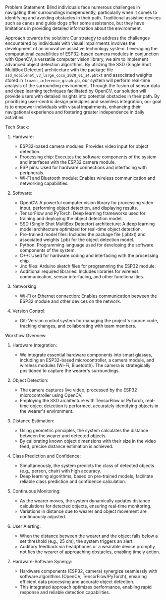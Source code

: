 Problem Statement:      Blind individuals face numerous challenges in navigating their surroundings independently, particularly when it comes to identifying and avoiding obstacles in their path. Traditional assistive devices such as canes and guide dogs offer some assistance, but they have limitations in providing detailed information about the environment.

Approach towards the solution:      Our strategy to address the challenges encountered by individuals with visual impairments involves the development of an innovative assistive technology system. Leveraging the computational capabilities of ESP32-based camera modules in conjunction with OpenCV, a versatile computer vision library, we aim to implement advanced object detection algorithms. By utilizing the SSD (Single Shot MultiBox Detector) architecture with the package file `ssd_mobilenet_v3_large_coco_2020_01_14.pbtxt` and associated weights stored in `frozen_inference_graph.pb`, our system will perform real-time analysis of the surrounding environment. Through the fusion of sensor data and deep learning techniques facilitated by OpenCV, our solution will provide users with detailed insights into potential obstacles in their path. By prioritizing user-centric design principles and seamless integration, our goal is to empower individuals with visual impairments, enhancing their navigational experience and fostering greater independence in daily activities.

Tech Stack:
1. Hardware:
   - ESP32-based camera modules: Provides video input for object detection.
   - Processing chip: Executes the software components of the system and interfaces with the ESP32 camera module.
   - ESP pins: Used for hardware connections and interfacing with peripherals.
   - Wi-Fi and Bluetooth module: Enables wireless communication and networking capabilities.
 
2. Software:
   - OpenCV: A powerful computer vision library for processing video input, performing object detection, and displaying results.
   - TensorFlow and PyTorch: Deep learning frameworks used for training and deploying the object detection model.
   - SSD (Single Shot MultiBox Detector) architecture: A deep learning model architecture optimized for real-time object detection.
   - Pre-trained model files: Includes the package file (.pbtxt) and associated weights (.pb) for the object detection model.
   - Python: Programming language used for developing the software components of the system.
   - C++: Used for hardware coding and interfacing with the processing chip.
   - .ino files: Arduino sketch files for programming the ESP32 module.
   - Additional required libraries: Includes libraries for wireless communication, sensor interfacing, and other functionalities.

3. Networking:
   - Wi-Fi or Ethernet connection: Enables communication between the ESP32 module and other devices on the network.

4. Version Control:
   - Git: Version control system for managing the project's source code, tracking changes, and collaborating with team members.

Workflow Overview:

1. Hardware Integration:
   - We integrate essential hardware components into smart glasses, including an ESP32-based microcontroller, a camera module, and wireless modules (Wi-Fi, Bluetooth). The camera is strategically positioned to capture the wearer's surroundings.

2. Object Detection:
   - The camera captures live video, processed by the ESP32 microcontroller using OpenCV.
   - Employing the SSD architecture with TensorFlow or PyTorch, real-time object detection is performed, accurately identifying objects in the wearer's environment.

3. Distance Estimation:
   - Using geometric principles, the system calculates the distance between the wearer and detected objects.
   - By calibrating known object dimensions with their size in the video feed, precise distance estimation is achieved.

4. Class Prediction and Confidence:
   - Simultaneously, the system predicts the class of detected objects (e.g., person, chair) with high accuracy.
   - Deep learning algorithms, based on pre-trained models, facilitate reliable class prediction and confidence calculation.

5. Continuous Monitoring:
   - As the wearer moves, the system dynamically updates distance calculations for detected objects, ensuring real-time monitoring.
   - Variations in distance due to wearer and object movement are continuously adjusted.

6. User Alerting:
   - When the distance between the wearer and the object falls below a set threshold (e.g., 25 cm), the system triggers an alert.
   - Auditory feedback via headphones or a wearable device promptly notifies the wearer of approaching obstacles, enabling timely action.

7. Hardware-Software Synergy:
   - Hardware components (ESP32, camera) synergize seamlessly with software algorithms (OpenCV, TensorFlow/PyTorch), ensuring efficient data processing and accurate object detection.
   - This integrated approach optimizes performance, enabling rapid response and reliable detection capabilities.

